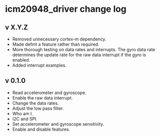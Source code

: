 # icm20948_driver change log

## v X.Y.Z
* Removed unnecessary cortex-m dependency.
* Made defmt a feature rather than required.
* More thorough testing on data rates and interrupts. The gyro data rate determines the update rate for the raw data interrupt if the gyro is enabled. 
* Added interrupt examples.

## v 0.1.0
* Read accelerometer and gyroscope.
* Enable the raw data interrupt.
* Change the data rates.
* Adjust the low pass filter.
* Who am I.
* I2C and SPI.
* Set accelerometer and gyroscope sensitivity.
* Enable and disable features.